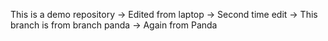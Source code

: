This is a demo repository
 -> Edited from laptop
-> Second time edit
-> This branch is from branch panda
-> Again from Panda